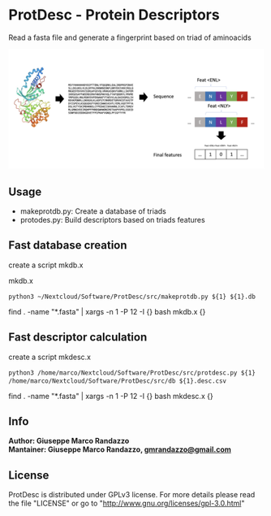 # ProtDesc - Protein Descriptors

Read a fasta file and generate a fingerprint based on triad of aminoacids

![ScreenShot](https://raw.githubusercontent.com/gmrandazzo/ProtDesc/main/triad_example.png)


## Usage

- makeprotdb.py: Create a database of triads
- protodes.py: Build descriptors based on triads features

## Fast database creation

create a script mkdb.x 

mkdb.x
```
python3 ~/Nextcloud/Software/ProtDesc/src/makeprotdb.py ${1} ${1}.db
```

find .  -name "*.fasta" | xargs -n 1 -P 12 -I {} bash mkdb.x {}

## Fast descriptor calculation

create a script mkdesc.x 


```
python3 /home/marco/Nextcloud/Software/ProtDesc/src/protdesc.py ${1} /home/marco/Nextcloud/Software/ProtDesc/src/db ${1}.desc.csv
```

find .  -name "*.fasta" | xargs -n 1 -P 12 -I {} bash mkdesc.x {}


## Info

**Author: Giuseppe Marco Randazzo <br/>
Mantainer: Giuseppe Marco Randazzo, gmrandazzo@gmail.com <br/>**

License
-------

ProtDesc is distributed under GPLv3 license.
For more details please read the file "LICENSE" or go to "http://www.gnu.org/licenses/gpl-3.0.html"



